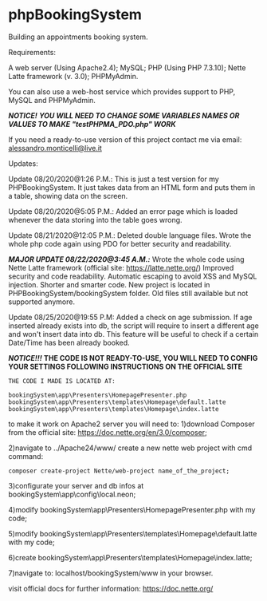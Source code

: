 # phpBookingSystem

Building an appointments booking system.

Requirements:

A web server (Using Apache2.4);
MySQL;
PHP (Using PHP 7.3.10);
Nette Latte framework (v. 3.0);
PHPMyAdmin.

You can also use a web-host service which provides support to PHP, MySQL and PHPMyAdmin.

   ***NOTICE!***
    ***YOU WILL NEED TO CHANGE SOME VARIABLES NAMES OR VALUES TO MAKE "testPHPMA_PDO.php" WORK***

If you need a ready-to-use version of this project contact me via email: alessandro.monticelli@live.it

Updates:

Update 08/20/2020@1:26 P.M.:
This is just a test version for my PHPBookingSystem. It just takes data from an HTML form and puts them in a table, showing data on the screen.

Update 08/20/2020@5:05 P.M.:
Added an error page which is loaded whenever the data storing into the table goes wrong.

Update 08/21/2020@12:05 P.M.:
Deleted double language files. Wrote the whole php code again using PDO for better security and readability.

***MAJOR UPDATE 08/22/2020@3:45 A.M.:***
Wrote the whole code using Nette Latte framework (official site: https://latte.nette.org/)
Improved security and code readability.
Automatic escaping to avoid XSS and MySQL injection.
Shorter and smarter code.
New project is located in PHPBookingSystem/bookingSystem folder. Old files still available but not supported anymore.

Update 08/25/2020@19:55 P.M:
Added a check on age submission. If age inserted already exists into db,
the script will require to insert a different age and won't insert data into db.
This feature will be useful to check if a certain Date/Time has been already booked.

***NOTICE!!!***
    **THE CODE IS NOT READY-TO-USE, YOU WILL NEED TO CONFIG YOUR SETTINGS FOLLOWING INSTRUCTIONS ON THE OFFICIAL SITE**
    
    THE CODE I MADE IS LOCATED AT:
    
    bookingSystem\app\Presenters\HomepagePresenter.php
    bookingSystem\app\Presenters\templates\Homepage\default.latte
    bookingSystem\app\Presenters\templates\Homepage\index.latte
    
to make it work on Apache2 server you will need to:
1)download Composer from the official site: https://doc.nette.org/en/3.0/composer;

2)navigate to ../Apache24/www/ create a new nette web project with cmd command: 

    composer create-project Nette/web-project name_of_the_project;

3)configurate your server and db infos at bookingSystem\app\config\local.neon;

4)modify bookingSystem\app\Presenters\HomepagePresenter.php with my code;

5)modify bookingSystem\app\Presenters\templates\Homepage\default.latte with my code;

6)create bookingSystem\app\Presenters\templates\Homepage\index.latte;

7)navigate to: localhost/bookingSystem/www in your browser.


visit official docs for further information: https://doc.nette.org/
